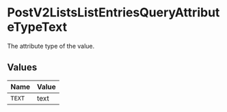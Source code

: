 # PostV2ListsListEntriesQueryAttributeTypeText

The attribute type of the value.


## Values

| Name   | Value  |
| ------ | ------ |
| `TEXT` | text   |